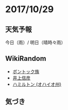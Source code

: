 # 2017/10/29

## 天気予報

今日（雨）/ 明日（晴時々雨）

## WikiRandom

* [ボントック族](https://ja.wikipedia.org/wiki/%E3%83%9C%E3%83%B3%E3%83%88%E3%83%83%E3%82%AF%E6%97%8F)
* [井上信彦](https://ja.wikipedia.org/wiki/%E4%BA%95%E4%B8%8A%E4%BF%A1%E5%BD%A6)
* [ハミルトン (オハイオ州)](https://ja.wikipedia.org/wiki/%E3%83%8F%E3%83%9F%E3%83%AB%E3%83%88%E3%83%B3_%28%E3%82%AA%E3%83%8F%E3%82%A4%E3%82%AA%E5%B7%9E%29)

## 気づき

